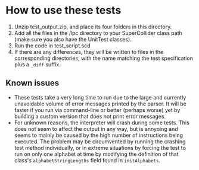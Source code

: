 # How to use these tests

1. Unzip test_output.zip, and place its four folders in this directory.
2. Add all the files in the /lpc directory to your SuperCollider class path
(make sure you also have the UnitTest classes).
3. Run the code in test_script.scd
4. If there are any differences, they will be written to files in the
corresponding directories, with the name matching the test specification
plus a `_diff` suffix.

## Known issues

* These tests take a very long time to run due to the large and currently
unavoidable volume of error messages printed by the parser. It will be
faster if you run via command-line or better (perhaps worse) yet by building 
a custom version that does not print error messages.
* For unknown reasons, the interpreter will crash during some tests. This
does not seem to affect the output in any way, but is annyoing and seems to
mainly be caused by the high number of instructions being executed. The problem
may be circumvented by running the crashing test method individually, or in
extreme situations by forcing the test to run on only one alphabet at time by
modifying the definition of that class's `alphabetStringLengths` field found
in `initAlphabets`.
